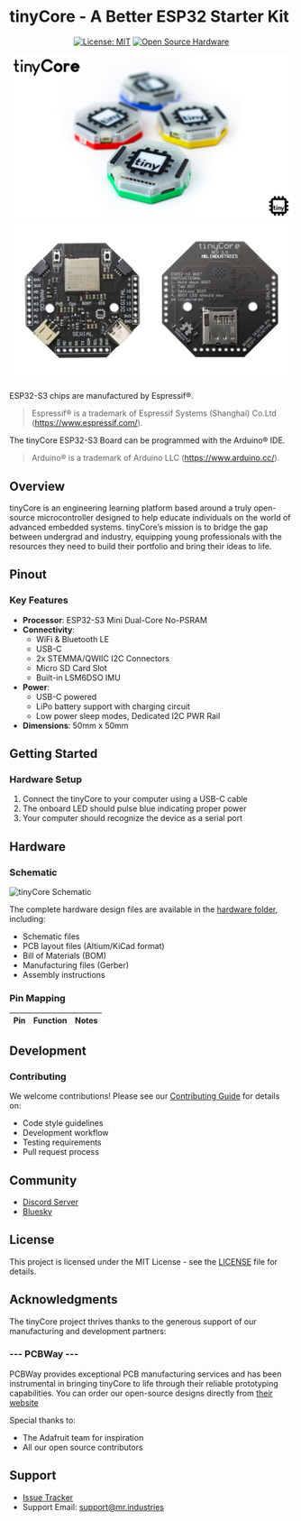 # tinyCore - A Better ESP32 Starter Kit

<div align="center">

[![License: MIT](https://img.shields.io/badge/License-MIT-yellow.svg)](https://opensource.org/licenses/MIT)
[![Open Source Hardware](https://img.shields.io/badge/Hardware-Open%20Source-brightgreen)](https://www.oshwa.org/)

![tinyCore Logo](assets/Photos/tinyCore-4Colors.png)
![tinyCore Logo](assets/Photos/tinyCoreBackFront.jpg)

</div>

ESP32-S3 chips are manufactured by Espressif®.
> Espressif® is a trademark of Espressif Systems (Shanghai) Co.Ltd (https://www.espressif.com/).

The tinyCore ESP32-S3 Board can be programmed with the Arduino® IDE.
> Arduino® is a trademark of Arduino LLC (https://www.arduino.cc/).


## Overview

tinyCore is an engineering learning platform based around a truly open-source microcontroller designed to help educate individuals on the world of advanced embedded systems. tinyCore’s mission is to bridge the gap between undergrad and industry, equipping young professionals with the resources they need to build their portfolio and bring their ideas to life. 

## Pinout

### Key Features

- **Processor**: ESP32-S3 Mini Dual-Core No-PSRAM
- **Connectivity**: 
  - WiFi & Bluetooth LE
  - USB-C
  - 2x STEMMA/QWIIC I2C Connectors
  - Micro SD Card Slot
  - Built-in LSM6DSO IMU
- **Power**: 
  - USB-C powered
  - LiPo battery support with charging circuit
  - Low power sleep modes, Dedicated I2C PWR Rail
- **Dimensions**: 50mm x 50mm

## Getting Started

### Hardware Setup

1. Connect the tinyCore to your computer using a USB-C cable
2. The onboard LED should pulse blue indicating proper power
3. Your computer should recognize the device as a serial port

## Hardware

### Schematic

![tinyCore Schematic](assets/schematic.png)

The complete hardware design files are available in the [hardware folder](https://github.com/Mister-Industries/tinyCore/tree/main/Hardware), including:
- Schematic files 
- PCB layout files (Altium/KiCad format)
- Bill of Materials (BOM)
- Manufacturing files (Gerber)
- Assembly instructions

### Pin Mapping

| Pin | Function | Notes |
|-----|----------|-------|

## Development

### Contributing

We welcome contributions! Please see our [Contributing Guide](CONTRIBUTING.md) for details on:
- Code style guidelines
- Development workflow
- Testing requirements
- Pull request process

## Community

- [Discord Server](https://discord.gg/hvJZhwfQsF)
- [Bluesky](https://bsky.app/profile/mr.industries)

## License

This project is licensed under the MIT License - see the [LICENSE](LICENSE) file for details.

## Acknowledgments
The tinyCore project thrives thanks to the generous support of our manufacturing and development partners:
### --- PCBWay ---

PCBWay provides exceptional PCB manufacturing services and has been instrumental in bringing tinyCore to life through their reliable prototyping capabilities. You can order our open-source designs directly from [their website](https://www.pcbway.com/project/shareproject/iota_The_Open_Source_Advanced_IoT_Learning_Platform_12776757.html)

Special thanks to:
- The Adafruit team for inspiration
- All our open source contributors



## Support

- [Issue Tracker](https://github.com/tinycore/tinycore/issues)
- Support Email: support@mr.industries
